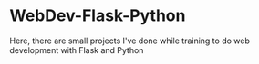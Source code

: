 # WebDev-Flask-Python
Here, there are small projects I've done while training to do web development with Flask and Python
